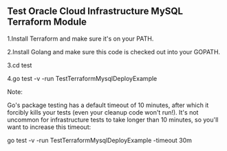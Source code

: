 ## Test Oracle Cloud Infrastructure MySQL Terraform Module
1.Install Terraform and make sure it's on your PATH.

2.Install Golang and make sure this code is checked out into your GOPATH.

3.cd test

4.go test -v -run TestTerraformMysqlDeployExample

Note:

Go's package testing has a default timeout of 10 minutes, after which it forcibly kills your tests (even your cleanup code won't run!). It's not uncommon for infrastructure tests to take longer than 10 minutes, so you'll want to increase this timeout:

go test -v -run TestTerraformMysqlDeployExample -timeout 30m
